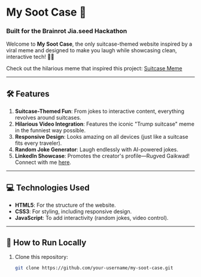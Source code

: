 # My Soot Case 🧳

### **Built for the Brainrot Jia.seed Hackathon**

Welcome to **My Soot Case**, the only suitcase-themed website inspired by a viral meme and designed to make you laugh while showcasing clean, interactive tech! 🧳✨  

Check out the hilarious meme that inspired this project: [Suitcase Meme](https://youtu.be/_reb-l1goiA?si=w34STw59q-A5wSXP)

---

## 🛠️ Features
1. **Suitcase-Themed Fun**: From jokes to interactive content, everything revolves around suitcases.
2. **Hilarious Video Integration**: Features the iconic "Trump suitcase" meme in the funniest way possible.
3. **Responsive Design**: Looks amazing on all devices (just like a suitcase fits every traveler).
4. **Random Joke Generator**: Laugh endlessly with AI-powered jokes.
5. **LinkedIn Showcase**: Promotes the creator's profile—Rugved Gaikwad! Connect with me [here](https://in.linkedin.com/in/rugvedgaikwad).

---

## 💻 Technologies Used
- **HTML5**: For the structure of the website.
- **CSS3**: For styling, including responsive design.
- **JavaScript**: To add interactivity (random jokes, video control).

---

## 🚀 How to Run Locally
1. Clone this repository:
   ```bash
   git clone https://github.com/your-username/my-soot-case.git
